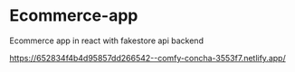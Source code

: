 # Ecommerce-app
Ecommerce app in react with fakestore api backend

https://652834f4b4d95857dd266542--comfy-concha-3553f7.netlify.app/
